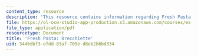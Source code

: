 ```yaml
---
content_type: resource
description: 'This resource contains information regarding Fresh Pasta: Orecchiette.'
file: https://ol-ocw-studio-app-production.s3.amazonaws.com/courses/es-s41-speak-italian-with-your-mouth-full-spring-2012/3446dbf3efdd83af705ed8eb2b6bd334_MITES_S41S12_recipe_13b.pdf
file_type: application/pdf
resourcetype: Document
title: 'Fresh Pasta: Orecchiette'
uid: 3446dbf3-efdd-83af-705e-d8eb2b6bd334
---
```

